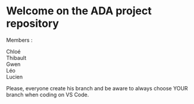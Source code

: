 # Welcome on the ADA project repository

Members :   

Chloé  
Thibault  
Gwen  
Léo  
Lucien 

Please, everyone create his branch and be aware to always choose YOUR branch when coding on VS Code.
